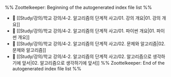 %% Zoottelkeeper: Beginning of the autogenerated index file list  %%
- 📄 [[Study/강의/학교 강의/4-2. 알고리즘의 단계적 사고/01. 강의 개요|01. 강의 개요]]
- 📄 [[Study/강의/학교 강의/4-2. 알고리즘의 단계적 사고/01. 파이썬 개요|01. 파이썬 개요]]
- 📄 [[Study/강의/학교 강의/4-2. 알고리즘의 단계적 사고/02. 문제와 알고리즘|02. 문제와 알고리즘]]
- 📄 [[Study/강의/학교 강의/4-2. 알고리즘의 단계적 사고/02. 알고리즘으로 생각하기에 앞서|02. 알고리즘으로 생각하기에 앞서]]
%% Zoottelkeeper: End of the autogenerated index file list  %%
